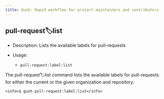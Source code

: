 ```yaml
---
title: Gush: Rapid workflow for project maintainers and contributors
---
```

pull-request:label:list
-----------------------

* Description: Lists the available labels for pull-requests
* Usage:

  * `pull-request:label:list`

The <info>pull-request:label:list</info> command lists the available labels for pull-requests for either the current
or the given organization and repository:

    <info>$ gush pull-request:label:list</info>



